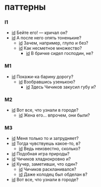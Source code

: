 # паттерны

### I1

- [id](#132f9272-080c-3cf6-8bcf-25d4e6f9657b) Бейте его! — кричал он?
- [id](#fedd80e0-1b21-3cc3-86c8-b9e181a71b58) А после него опять тоненькие?
    - [id](#f32fb848-6d3e-35a4-9dee-72c17085fc83) Зачем, например, глупо и без?
    - [id](#159c4414-8e3f-3ab2-88df-ecfc74dc0525) Как несметное множество?
        - [id](#b9da9e67-655a-3a82-a34f-fae7a55a9215) В бричке сидел господин, не?

### M1

- [id](#e49488fc-efcc-397e-9c1c-2035f3dd1fb7) Покажи-ка барину дорогу?
    - [id](#f68e1791-9621-3611-944f-3a966bdde9b4) Взобравшись узенькою?
        - [id](#e878d178-48fd-3593-a91e-6d0977f9a72d) Здесь Чичиков закусил губу и?

### M2

- [id](#ee28d349-3a1a-3039-814a-c18d34650416) Вот все, что узнали в городе?
    - [id](#4a878c64-2d6f-3023-9ebf-4a279023cbb8) Жена его… впрочем, они были?

### M3

- [id](#ecddf812-586a-36b2-bfbc-f11a8ba55fe7) Меня только то и затрудняет?
- [id](#3971462d-17b3-3e8c-8c1e-ff94fde3fb7d) Тогда чувствуешь какое-то, в?
    - [id](#85dbd807-4654-3d20-af0c-1bf9ec9a134c) Ведь неизвестно, сколько?
- [id](#61815e30-44cf-3d57-a237-c8815c0d0163) Подобная игра природы?
- [id](#9a64dc4f-3629-39c4-a191-d719c63e404f) Чичиков хладнокровно и?
- [id](#0f2ce22d-fd48-324e-b964-a0ced23449d0) Кучер, заметивши, что один?
    - [id](#2a89fd6a-4ecc-32fd-bffb-be46d8b17e4a) Чичиков раскланивался?
    - [id](#84c48ba4-93d7-35f5-b94b-308486a7f590) Даже колодец был обделан в?
- [id](#ee28d349-3a1a-3039-814a-c18d34650416) Вот все, что узнали в городе?

